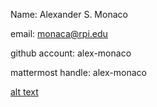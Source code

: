Name: Alexander S. Monaco

email: monaca@rpi.edu

github account: alex-monaco

mattermost handle: alex-monaco

[alt text](https://github.com/alex-monaco/opensourcelabs/blob/master/IMG_1925.jpg)
